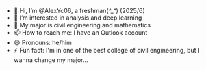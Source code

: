 - 👋 Hi, I’m @AlexYc06, a freshman(*^_^*) (2025/6)
- 👀 I’m interested in analysis and deep learning
- 🌱 My major is civil engineering and mathematics
- 📫 How to reach me: I have an Outlook account
- 😄 Pronouns: he/him 
- ⚡ Fun fact: I'm in one of the best college of civil engineering, but I wanna change my major...

<!---
AlexYc06/AlexYc06 is a ✨ special ✨ repository because its `README.md` (this file) appears on your GitHub profile.
You can click the Preview link to take a look at your changes.
--->
